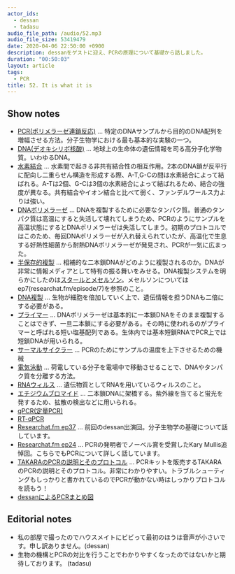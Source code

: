 ```yaml
---
actor_ids:
  - dessan
  - tadasu
audio_file_path: /audio/52.mp3
audio_file_size: 53419479
date: 2020-04-06 22:50:00 +0900
description: dessanをゲストに迎え、PCRの原理について基礎から話しました。
duration: "00:50:03"
layout: article
tags:
  - PCR
title: 52. It is what it is
---
```


## Show notes
- [PCR(ポリメラーゼ連鎖反応)](https://ja.wikipedia.org/wiki/%E3%83%9D%E3%83%AA%E3%83%A1%E3%83%A9%E3%83%BC%E3%82%BC%E9%80%A3%E9%8E%96%E5%8F%8D%E5%BF%9C) ... 特定のDNAサンプルから目的のDNA配列を増幅させる方法。分子生物学における最も基本的な実験の一つ。
- [DNA(デオキシリボ核酸)](https://ja.wikipedia.org/wiki/%E3%83%87%E3%82%AA%E3%82%AD%E3%82%B7%E3%83%AA%E3%83%9C%E6%A0%B8%E9%85%B8) ... 地球上の生命体の遺伝情報を司る高分子化学物質。いわゆるDNA。
- [水素結合](https://ja.wikipedia.org/wiki/%E6%B0%B4%E7%B4%A0%E7%B5%90%E5%90%88) ... 水素間で起きる非共有結合性の相互作用。2本のDNA鎖が反平行に配向し二重らせん構造を形成する際、A-T,G-Cの間は水素結合によって結ばれる。A-Tは2個、G-Cは3個の水素結合によって結ばれるため、結合の強度が異なる。共有結合やイオン結合と比べて弱く、ファンデルワールス力よりは強い。
- [DNAポリメラーゼ](https://ja.wikipedia.org/wiki/DNA%E3%83%9D%E3%83%AA%E3%83%A1%E3%83%A9%E3%83%BC%E3%82%BC) ... DNAを複製するために必要なタンパク質。普通のタンパク質は高温にすると失活して壊れてしまうため、PCRのようにサンプルを高温状態にするとDNAポリメラーゼは失活してしまう。初期のプロトコルではこのため、毎回DNAポリメラーゼが入れ替えられていたが、高温化で生息する好熱性細菌から耐熱DNAポリメラーゼが発見され、PCRが一気に広まった。
- [半保存的複製](https://ja.wikipedia.org/wiki/%E5%8D%8A%E4%BF%9D%E5%AD%98%E7%9A%84%E8%A4%87%E8%A3%BD) ... 相補的な二本鎖DNAがどのように複製されるのか。DNAが非常に情報メディアとして特有の振る舞いをみせる。DNA複製システムを明らかにしたのは[スタールとメセルソン](https://ja.wikipedia.org/wiki/%E3%83%A1%E3%82%BB%E3%83%AB%E3%82%BD%E3%83%B3-%E3%82%B9%E3%82%BF%E3%83%BC%E3%83%AB%E3%81%AE%E5%AE%9F%E9%A8%93)。メセルソンについてはep7(researchat.fm/episode/7)を参照のこと。
- [DNA複製](https://ja.wikipedia.org/wiki/DNA%E8%A4%87%E8%A3%BD) ... 生物が細胞を倍加していく上で、遺伝情報を担うDNAも二倍にする必要がある。
- [プライマー](https://ja.wikipedia.org/wiki/%E3%83%97%E3%83%A9%E3%82%A4%E3%83%9E%E3%83%BC_(%E7%94%9F%E7%89%A9)) ... DNAポリメラーゼは基本的に一本鎖DNAをそのまま複製することはできず、一旦二本鎖にする必要がある。その時に使われるのがプライマーと呼ばれる短い塩基配列である。生体内では基本短鎖RNAでPCR上では短鎖DNAが用いられる。
- [サーマルサイクラー](https://ja.wikipedia.org/wiki/%E3%82%B5%E3%83%BC%E3%83%9E%E3%83%AB%E3%82%B5%E3%82%A4%E3%82%AF%E3%83%A9%E3%83%BC) ... PCRのためにサンプルの温度を上下させるための機械
- [電気泳動](https://ja.wikipedia.org/wiki/%E9%9B%BB%E6%B0%97%E6%B3%B3%E5%8B%95) ... 荷電している分子を電場中で移動させることで、DNAやタンパク質を分離する方法。
- [RNAウィルス](https://ja.wikipedia.org/wiki/RNA%E3%82%A6%E3%82%A4%E3%83%AB%E3%82%B9) ... 遺伝物質としてRNAを用いているウィルスのこと。
- [エチジウムブロマイド](https://ja.wikipedia.org/wiki/%E8%87%AD%E5%8C%96%E3%82%A8%E3%83%81%E3%82%B8%E3%82%A6%E3%83%A0) ... 二本鎖DNAに架橋する。紫外線を当てると蛍光を発するため、拡散の検出などに用いられる。
- [qPCR(定量PCR)](https://ja.wikipedia.org/wiki/%E5%AE%9A%E9%87%8FPCR)
- [RT-qPCR](https://ja.wikipedia.org/wiki/%E3%83%AA%E3%82%A2%E3%83%AB%E3%82%BF%E3%82%A4%E3%83%A0PCR)
- [Researchat.fm ep37](https://researchat.fm/episode/37) ... 前回のdessan出演回。分子生物学の基礎について話しています。
- [Researchat.fm ep24](https://researchat.fm/episode/24) ... PCRの発明者でノーベル賞を受賞したKary Mullis追悼回。こちらでもPCRについて詳しく話しています。
- [TAKARAのPCRの説明とそのプロトコル](http://www.takara-bio.co.jp/kensa/pdfs/book_1.pdf) ... PCRキットを販売するTAKARAのPCRの説明とそのプロトコル。非常にわかりやすい。トラブルシューティングもしっかりと書かれているのでPCRが動かない時はしっかりプロトコルを読もう！
- [dessanによるPCRまとめ図](/images/blog/PCR_summary.png)

## Editorial notes
- 私の部屋で撮ったのでハウスメイトにビビって最初のほうは音声が小さいです。申し訳ありません。(dessan)
- 生物の機構とPCRの対比を行うことでわかりやすくなったのではないかと期待しております。 (tadasu)
